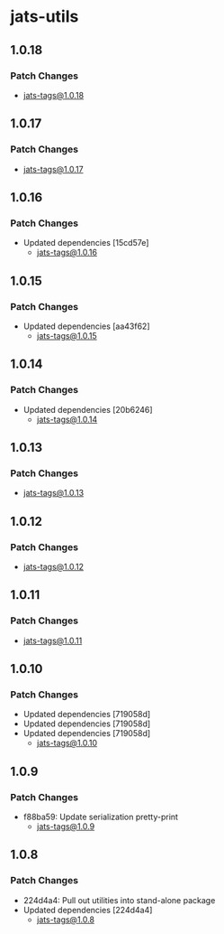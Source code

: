 # jats-utils

## 1.0.18

### Patch Changes

- jats-tags@1.0.18

## 1.0.17

### Patch Changes

- jats-tags@1.0.17

## 1.0.16

### Patch Changes

- Updated dependencies [15cd57e]
  - jats-tags@1.0.16

## 1.0.15

### Patch Changes

- Updated dependencies [aa43f62]
  - jats-tags@1.0.15

## 1.0.14

### Patch Changes

- Updated dependencies [20b6246]
  - jats-tags@1.0.14

## 1.0.13

### Patch Changes

- jats-tags@1.0.13

## 1.0.12

### Patch Changes

- jats-tags@1.0.12

## 1.0.11

### Patch Changes

- jats-tags@1.0.11

## 1.0.10

### Patch Changes

- Updated dependencies [719058d]
- Updated dependencies [719058d]
- Updated dependencies [719058d]
  - jats-tags@1.0.10

## 1.0.9

### Patch Changes

- f88ba59: Update serialization pretty-print
  - jats-tags@1.0.9

## 1.0.8

### Patch Changes

- 224d4a4: Pull out utilities into stand-alone package
- Updated dependencies [224d4a4]
  - jats-tags@1.0.8
